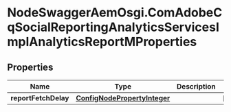 # NodeSwaggerAemOsgi.ComAdobeCqSocialReportingAnalyticsServicesImplAnalyticsReportMProperties

## Properties
Name | Type | Description | Notes
------------ | ------------- | ------------- | -------------
**reportFetchDelay** | [**ConfigNodePropertyInteger**](ConfigNodePropertyInteger.md) |  | [optional] 


